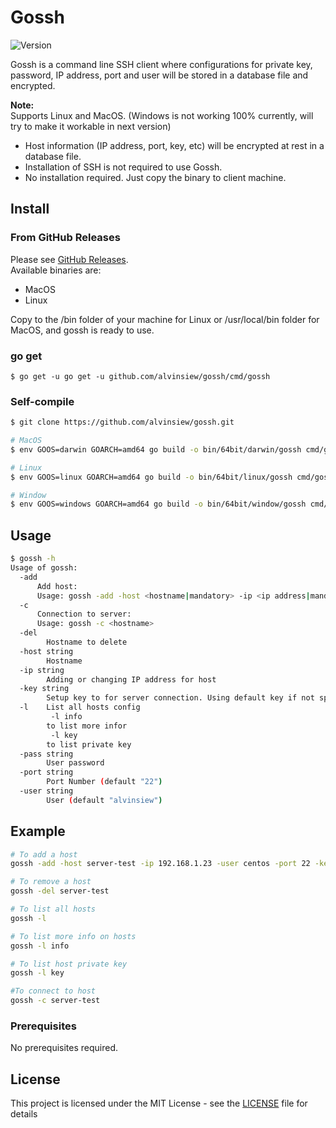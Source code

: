 # Gossh

![Version](https://img.shields.io/github/release/alvinsiew/gossh.svg?style=flat)

Gossh is a command line SSH client where configurations for private key, password, IP address, port and user will be stored in a database file and encrypted.

**Note:**<br/>
Supports Linux and MacOS. (Windows is not working 100% currently, will try to make it workable in next version)

* Host information (IP address, port, key, etc) will be encrypted at rest in a database file.
* Installation of SSH is not required to use Gossh.
* No installation required. Just copy the binary to client machine.

## Install

### From GitHub Releases

Please see [GitHub Releases](https://github.com/alvinsiew/gossh/releases).<br/>
Available binaries are:
* MacOS
* Linux

Copy to the /bin folder of your machine for Linux or /usr/local/bin folder for MacOS, and gossh is ready to use.

### go get

`$ go get -u go get -u github.com/alvinsiew/gossh/cmd/gossh`

### Self-compile

```bash
$ git clone https://github.com/alvinsiew/gossh.git

# MacOS
$ env GOOS=darwin GOARCH=amd64 go build -o bin/64bit/darwin/gossh cmd/gossh/main.go

# Linux
$ env GOOS=linux GOARCH=amd64 go build -o bin/64bit/linux/gossh cmd/gossh/main.go

# Window
$ env GOOS=windows GOARCH=amd64 go build -o bin/64bit/window/gossh cmd/gossh/main.go
```

## Usage

```bash
$ gossh -h
Usage of gossh:
  -add
      Add host:
      Usage: gossh -add -host <hostname|mandatory> -ip <ip address|mandatory> -user <userid|non-mandatory> -port <ssh port|non-mandatory> -key <private key|non-mandatory>
  -c
      Connection to server:
      Usage: gossh -c <hostname>
  -del
    	Hostname to delete
  -host string
    	Hostname
  -ip string
    	Adding or changing IP address for host
  -key string
    	Setup key to for server connection. Using default key if not specific. (default "nokey")
  -l	List all hosts config
    	 -l info
    	to list more infor
    	 -l key
    	to list private key
  -pass string
    	User password
  -port string
    	Port Number (default "22")
  -user string
    	User (default "alvinsiew")
```

## Example

```bash
# To add a host
gossh -add -host server-test -ip 192.168.1.23 -user centos -port 22 -key /home/hello/id_rsa

# To remove a host
gossh -del server-test

# To list all hosts
gossh -l

# To list more info on hosts
gossh -l info

# To list host private key
gossh -l key

#To connect to host
gossh -c server-test
```

### Prerequisites

No prerequisites required.

## License

This project is licensed under the MIT License - see the [LICENSE](LICENSE) file for details
